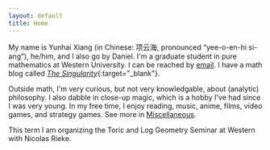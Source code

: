 ```yaml
---
layout: default
title: Home
---
```



My name is Yunhai Xiang (in Chinese: 项云海, pronounced “yee-o-en-hi si-ang”), he/him, and I also go by Daniel. I'm a graduate student in pure mathematics at Western University. I can be reached by [email](mailto:yxiang72@uwo.ca). I have a math blog called [_The Singularity_](https://thesingularity.me){:target="_blank"}.

Outside math, I'm very curious, but not very knowledgable, about (analytic) philosophy. I also dabble in close-up magic, which is a hobby I've had since I was very young. In my free time, I enjoy reading, music, anime, films, video games, and strategy games. See more in [Miscellaneous](/miscellaneous).

This term I am organizing the Toric and Log Geometry Seminar at Western with Nicolas Rieke. 

<!--I do not usually browse or use social media except for academic or family-related reasons. I highly recommend this life style. It has been shown that this improves mental health and productivity. -->
<!--
I'm an advocate for Kiran Kedlaya's "no social media" lifestyle. I try to minimize my unnecessary uses of social media, browsing or content-creating (though I still use some messaging functions). I feel that this is very beneficial for my mental health, and I highly recommend that you try the same.-->